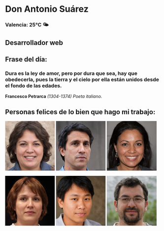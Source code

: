 # Don Antonio Suárez
### Valencia:  25°C 🌤️
## Desarrollador web
## Frase del día:
<!-- START QUOTE -->
### Dura es la ley de amor, pero por dura que sea, hay que obedecerla, pues la tierra y el cielo por ella están unidos desde el fondo de las edades.
**Francesco Petrarca** *(1304-1374) Poeta italiano.*
<!-- END QUOTE -->






## Personas felices de lo bien que hago mi trabajo:

<p float="left">
  <img src="src/image_0.png" width="32%" />
  <img src="src/image_1.png" width="32%" /> 
  <img src="src/image_2.png" width="32%" />
</p>
<p float="left">
  <img src="src/image_3.png" width="32%" />
  <img src="src/image_4.png" width="32%" /> 
  <img src="src/image_5.png" width="32%" />
</p>